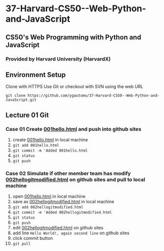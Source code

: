 # 37-Harvard-CS50--Web-Python-and-JavaScript
## CS50's Web Programming with Python and JavaScript
### Provided by Harvard University (HarvardX)

## Environment Setup
Clone with HTTPS
Use Git or checkout with SVN using the web URL

`git clone https://github.com/ygautomo/37-Harvard-CS50--Web-Python-and-JavaScript.git`

## Lecture 01 Git
### Case 01 Create [001hello.html](/lecture01-git/001hello.html) and push into github sites
1. create [001hello.html](/lecture01-git/001hello.html) in local machine
2. `git add 001hello.html`
3. `git commit -m 'Added 001hello.html`
4. `git status`
5. `git push`

### Case 02 Simulate if other member team has modify [002hellogitmodified.html](/lecture01-git/002hellogitmodified.html) on github sites and pull to local machine
1. open [001hello.html](/lecture01-git/001hello.html) in local machine
2. save as [002hellogitmodified.html](/lecture01-git/002hellogitmodified.html) in local machine
3. `git add 002hellogitmodified.html`
4. `git commit -m 'Added 002hellogitmodified.html`
5. `git status`
6. `git push`
7. edit [002hellogitmodified.html]((/lecture01-git/002hellogitmodified.html)) on github sites
8. add line `Hello World!, again second line` on github sites
9. click commit button
10. `git pull`